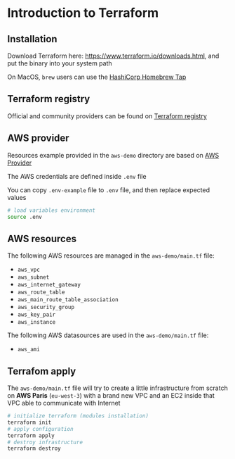 # Introduction to Terraform

## Installation
Download Terraform here: https://www.terraform.io/downloads.html,
and put the binary into your system path

On MacOS, `brew` users can use the [HashiCorp Homebrew Tap](https://github.com/hashicorp/homebrew-tap)

## Terraform registry
Official and community providers can be found on [Terraform registry](https://registry.terraform.io/)

## AWS provider
Resources example provided in the `aws-demo` directory are based on [AWS Provider](https://registry.terraform.io/providers/hashicorp/aws/latest)

The AWS credentials are defined inside `.env` file 

You can copy `.env-example` file to `.env` file, and then replace expected values
```sh
# load variables environment
source .env
```

## AWS resources
The following AWS resources are managed in the `aws-demo/main.tf` file:
* `aws_vpc`
* `aws_subnet`
* `aws_internet_gateway`
* `aws_route_table`
* `aws_main_route_table_association`
* `aws_security_group`
* `aws_key_pair`
* `aws_instance`

The following AWS datasources are used in the `aws-demo/main.tf` file:
* `aws_ami`

## Terrafom apply
The `aws-demo/main.tf` file will try to create a little infrastructure from scratch on **AWS Paris** (`eu-west-3`) with a brand new VPC and an EC2 inside that VPC able to communicate with Internet
```sh
# initialize terraform (modules installation)
terraform init
# apply configuration
terraform apply
# destroy infrastructure
terraform destroy
```
